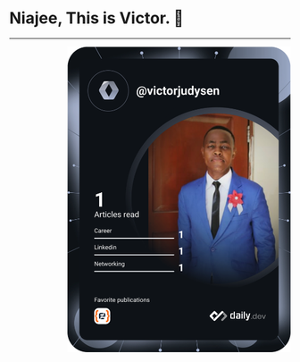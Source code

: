 <h1>Niajee, This is <b>Victor.</b> 👋</h1>
<hr>
<div align="right">
  <a href="https://app.daily.dev/victorjudysen"><img src="https://github.com/victorjudysen/victorjudysen/blob/main/devcard.svg" width="400" alt="Victor Judysen's Dev Card"/></a>
</div>
